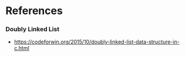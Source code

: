 # References

### Doubly Linked List
 - https://codeforwin.org/2015/10/doubly-linked-list-data-structure-in-c.html
